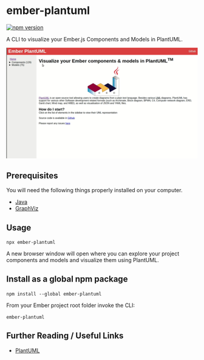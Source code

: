 # ember-plantuml

[![npm version](http://img.shields.io/npm/v/ember-plantuml.svg?style=flat)](https://npmjs.org/package/ember-plantuml "View this project on npm")


A CLI to visualize your Ember.js Components and Models in PlantUML.

![Demo gif](demo.gif)

## Prerequisites

You will need the following things properly installed on your computer.

* [Java](https://www.oracle.com/in/java/technologies/javase-downloads.html)
* [GraphViz](https://graphviz.org/)

## Usage
```
npx ember-plantuml
```

A new browser window will open where you can explore your project components and models and visualize them using PlantUML.


## Install as a global npm package

```
npm install --global ember-plantuml
```

From your Ember project root folder invoke the CLI:
```
ember-plantuml
```

## Further Reading / Useful Links

* [PlantUML](https://plantuml.com/)
